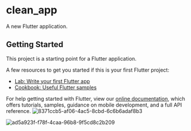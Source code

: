 # clean_app

A new Flutter application.

## Getting Started

This project is a starting point for a Flutter application.

A few resources to get you started if this is your first Flutter project:

- [Lab: Write your first Flutter app](https://flutter.dev/docs/get-started/codelab)
- [Cookbook: Useful Flutter samples](https://flutter.dev/docs/cookbook)

For help getting started with Flutter, view our
[online documentation](https://flutter.dev/docs), which offers tutorials,
samples, guidance on mobile development, and a full API reference.
![8371ccb5-af06-4ac5-8cbd-6c6b6adaf8b3](https://user-images.githubusercontent.com/88461397/133410630-91feb249-f493-4267-a3d0-151fcab7b04c.jpg)

![ad5a923f-f78f-4caa-96b8-9f5cd8c2b209](https://user-images.githubusercontent.com/88461397/133410649-6792c6ac-7484-4440-b691-7b5eb521a20e.jpg)
